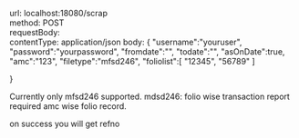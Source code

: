 url: localhost:18080/scrap
<br>
method: POST
<br>
requestBody:
<br>
contentType: application/json
body:
{
    "username":"youruser",
    "password":"yourpassword",
    "fromdate":"",
    "todate":"",
    "asOnDate":true,
    "amc":"123",
    "filetype":"mfsd246",
    "foliolist":[
        "12345",
        "56789"
    ]

}

Currently only mfsd246 supported.
mdsd246: folio wise transaction report
required amc wise folio record.

on success you will get refno

